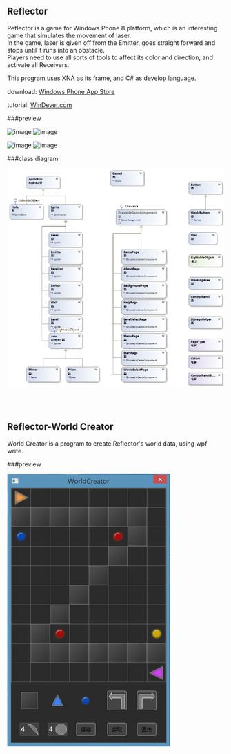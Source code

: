 Reflector
-----------

Reflector is a game for Windows Phone 8 platform, which is an interesting game that simulates the movement of laser. <br>
In the game, laser is given off from the Emitter, goes straight forward and stops until it runs into an obstacle. <br>
Players need to use all sorts of tools to affect its color and direction, and activate all Receivers. <br>

This program uses XNA as its frame, and C# as develop language. 

download: [Windows Phone App Store](http://www.windowsphone.com/zh-cn/store/app/reflector/df56136f-292f-4719-a0a2-76dd1b1144b8)

tutorial: [WinDever.com](http://bbs.windever.com/thread-7323-1-1.html)

###preview

![image](http://cdn.marketplaceimages.windowsphone.com/v8/images/e70eab9f-65ac-4d2f-bbcd-d1ae6e5f0154)
![image](http://cdn.marketplaceimages.windowsphone.com/v8/images/c52a0d56-3c46-45f7-8174-067cefa46677)

![image](http://cdn.marketplaceimages.windowsphone.com/v8/images/b7ad949d-e8eb-49b7-9d73-f8975b423361)
![image](http://cdn.marketplaceimages.windowsphone.com/v8/images/dbcf23d0-5632-4230-8ae8-10b110c0d490)

###class diagram

![image](https://github.com/rugbbyli/Reflector/blob/master/Imgs/ClassDiagram.png)

<br><br>

Reflector-World Creator
-----------

World Creator is a program to create Reflector's world data, using wpf write.

###preview

![image](https://github.com/rugbbyli/Reflector/blob/master/Imgs/wc.png)
